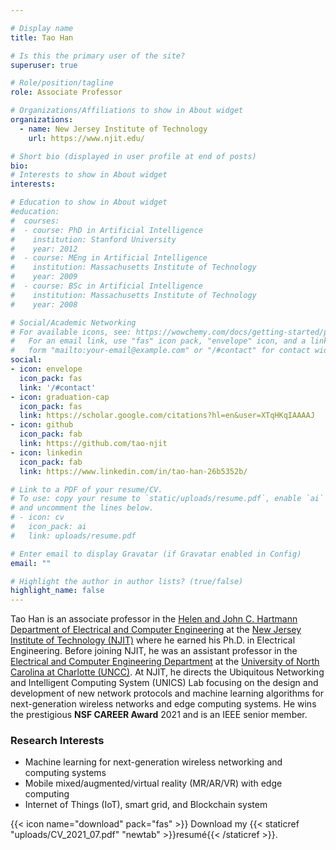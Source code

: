 ```yaml
---

# Display name
title: Tao Han

# Is this the primary user of the site?
superuser: true

# Role/position/tagline
role: Associate Professor

# Organizations/Affiliations to show in About widget
organizations:
  - name: New Jersey Institute of Technology
    url: https://www.njit.edu/

# Short bio (displayed in user profile at end of posts)
bio: 
# Interests to show in About widget
interests:

# Education to show in About widget
#education:
#  courses:
#  - course: PhD in Artificial Intelligence
#    institution: Stanford University
#    year: 2012
#  - course: MEng in Artificial Intelligence
#    institution: Massachusetts Institute of Technology
#    year: 2009
#  - course: BSc in Artificial Intelligence
#    institution: Massachusetts Institute of Technology
#    year: 2008

# Social/Academic Networking
# For available icons, see: https://wowchemy.com/docs/getting-started/page-builder/#icons
#   For an email link, use "fas" icon pack, "envelope" icon, and a link in the
#   form "mailto:your-email@example.com" or "/#contact" for contact widget.
social:
- icon: envelope
  icon_pack: fas
  link: '/#contact'
- icon: graduation-cap
  icon_pack: fas
  link: https://scholar.google.com/citations?hl=en&user=XTqHKqIAAAAJ
- icon: github
  icon_pack: fab
  link: https://github.com/tao-njit
- icon: linkedin
  icon_pack: fab
  link: https://www.linkedin.com/in/tao-han-26b5352b/

# Link to a PDF of your resume/CV.
# To use: copy your resume to `static/uploads/resume.pdf`, enable `ai` icons in `params.toml`, 
# and uncomment the lines below.
# - icon: cv
#   icon_pack: ai
#   link: uploads/resume.pdf

# Enter email to display Gravatar (if Gravatar enabled in Config)
email: ""

# Highlight the author in author lists? (true/false)
highlight_name: false
---
```


Tao Han is an associate professor in the [Helen and John C. Hartmann Department of Electrical and Computer Engineering](https://ece.njit.edu/) at the [New Jersey Institute of Technology (NJIT)](https://www.njit.edu/) where he earned his Ph.D. in Electrical Engineering. Before joining NJIT, he was an assistant professor in the [Electrical and Computer Engineering Department](https://ece.uncc.edu/) at the [University of North Carolina at Charlotte (UNCC)](https://www.uncc.edu/). At NJIT, he directs the Ubiquitous Networking and Intelligent Computing System (UNICS) Lab focusing on the design and development of new network protocols and machine learning algorithms for next-generation wireless networks and edge computing systems. He wins the prestigious **NSF CAREER Award** 2021 and is an IEEE senior member. 

### Research Interests

* Machine learning for next-generation wireless networking and computing systems
* Mobile mixed/augmented/virtual reality (MR/AR/VR) with edge computing
* Internet of Things (IoT), smart grid, and Blockchain system

{{< icon name="download" pack="fas" >}} Download my {{< staticref "uploads/CV_2021_07.pdf" "newtab" >}}resumé{{< /staticref >}}.